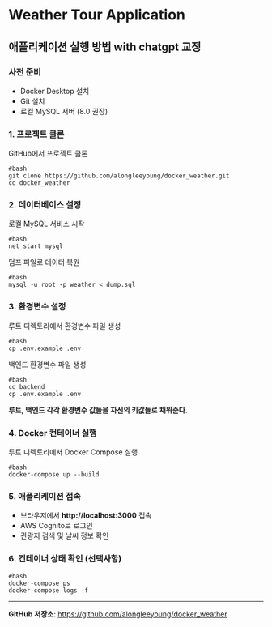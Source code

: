 # Weather Tour Application

## 애플리케이션 실행 방법 with chatgpt 교정

### 사전 준비
- Docker Desktop 설치
- Git 설치
- 로컬 MySQL 서버 (8.0 권장)

### 1. 프로젝트 클론
GitHub에서 프로젝트 클론

    #bash
    git clone https://github.com/alongleeyoung/docker_weather.git
    cd docker_weather


### 2. 데이터베이스 설정
로컬 MySQL 서비스 시작

    #bash
    net start mysql
    
덤프 파일로 데이터 복원

    #bash
    mysql -u root -p weather < dump.sql

### 3. 환경변수 설정
루트 디렉토리에서 환경변수 파일 생성

    #bash
    cp .env.example .env

백엔드 환경변수 파일 생성

    #bash
    cd backend
    cp .env.example .env

**루트, 백엔드 각각 환경변수 값들을 자신의 키값들로 채워준다.**

### 4. Docker 컨테이너 실행
루트 디렉토리에서 Docker Compose 실행

    #bash
    docker-compose up --build

### 5. 애플리케이션 접속
- 브라우저에서 **http://localhost:3000** 접속
- AWS Cognito로 로그인
- 관광지 검색 및 날씨 정보 확인

### 6. 컨테이너 상태 확인 (선택사항)

    #bash
    docker-compose ps
    docker-compose logs -f

---

**GitHub 저장소**: https://github.com/alongleeyoung/docker_weather
